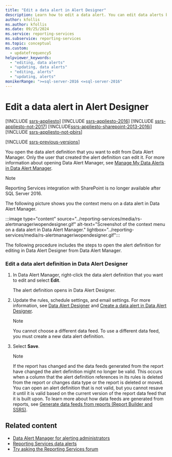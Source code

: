 ```yaml
---
title: "Edit a data alert in Alert Designer"
description: Learn how to edit a data alert. You can edit data alerts by accessing them from the Data Alert Manager.
author: kfollis
ms.author: kfollis
ms.date: 09/25/2024
ms.service: reporting-services
ms.subservice: reporting-services
ms.topic: conceptual
ms.custom:
  - updatefrequency5
helpviewer_keywords:
  - "editing, data alerts"
  - "updating, data alerts"
  - "editing, alerts"
  - "updating, alerts"
monikerRange: ">=sql-server-2016 <=sql-server-2016"
---
```

# Edit a data alert in Alert Designer

[!INCLUDE [ssrs-appliesto](../includes/ssrs-appliesto.md)] [!INCLUDE [ssrs-appliesto-2016](../includes/ssrs-appliesto-2016.md)] [!INCLUDE [ssrs-appliesto-not-2017](../includes/ssrs-appliesto-not-2017.md)] [!INCLUDE[ssrs-appliesto-sharepoint-2013-2016i](../includes/ssrs-appliesto-sharepoint-2013-2016.md)] [!INCLUDE [ssrs-appliesto-not-pbirs](../includes/ssrs-appliesto-not-pbirs.md)]

[!INCLUDE [ssrs-previous-versions](../includes/ssrs-previous-versions.md)]

You open the data alert definition that you want to edit from Data Alert Manager. Only the user that created the alert definition can edit it. For more information about opening Data Alert Manager, see [Manage My Data Alerts in Data Alert Manager](../reporting-services/manage-my-data-alerts-in-data-alert-manager.md).

> [!NOTE]
> Reporting Services integration with SharePoint is no longer available after SQL Server 2016.

 The following picture shows you the context menu on a data alert in Data Alert Manager.  
  
:::image type="content" source="../reporting-services/media/rs-alertmanageriwopendesigner.gif" alt-text="Screenshot of the context menu on a data alert in Data Alert Manager." lightbox="../reporting-services/media/rs-alertmanageriwopendesigner.gif":::
  
 The following procedure includes the steps to open the alert definition for editing in Data Alert Designer from Data Alert Manager.  
  
### Edit a data alert definition in Data Alert Designer  
  
1.  In Data Alert Manager, right-click the data alert definition that you want to edit and select **Edit**.  
  
     The alert definition opens in Data Alert Designer.  
  
2.  Update the rules, schedule settings, and email settings. For more information, see [Data Alert Designer](../reporting-services/data-alert-designer.md) and [Create a data alert in Data Alert Designer](../reporting-services/create-a-data-alert-in-data-alert-designer.md).  
  
    > [!NOTE]  
    >  You cannot choose a different data feed. To use a different data feed, you must create a new data alert definition.  
  
3.  Select **Save**.  
  
    > [!NOTE]  
    >  If the report has changed and the data feeds generated from the report have changed the alert definition might no longer be valid. This occurs when a column that the alert definition references in its rules is deleted from the report or changes data type or the report is deleted or moved. You can open an alert definition that is not valid, but you cannot resave it until it is valid based on the current version of the report data feed that it is built upon. To learn more about how data feeds are generated from reports, see [Generate data feeds from reports &#40;Report Builder and SSRS&#41;](../reporting-services/report-builder/generating-data-feeds-from-reports-report-builder-and-ssrs.md).  

## Related content

- [Data Alert Manager for alerting administrators](../reporting-services/data-alert-manager-for-alerting-administrators.md)
- [Reporting Services data alerts](../reporting-services/reporting-services-data-alerts.md)
- [Try asking the Reporting Services forum](https://go.microsoft.com/fwlink/?LinkId=620231)

